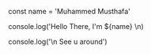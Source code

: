const name = 'Muhammed Musthafa'

console.log('Hello There, I'm ${name} \n)

console.log('\n See u around')
